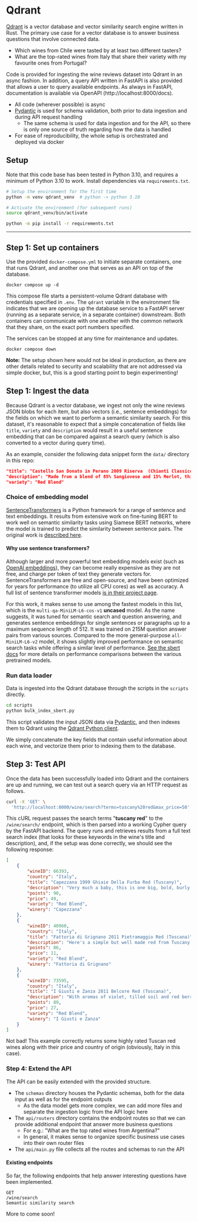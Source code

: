 # Qdrant

[Qdrant](https://qdrant.tech/) is a vector database and vector similarity search engine written in Rust. The primary use case for a vector database is to answer business questions that involve connected data.

* Which wines from Chile were tasted by at least two different tasters?
* What are the top-rated wines from Italy that share their variety with my favourite ones from Portugal?

Code is provided for ingesting the wine reviews dataset into Qdrant in an async fashion. In addition, a query API written in FastAPI is also provided that allows a user to query available endpoints. As always in FastAPI, documentation is available via OpenAPI (http://localhost:8000/docs).

* All code (wherever possible) is async
* [Pydantic](https://docs.pydantic.dev) is used for schema validation, both prior to data ingestion and during API request handling
  * The same schema is used for data ingestion and for the API, so there is only one source of truth regarding how the data is handled
* For ease of reproducibility, the whole setup is orchestrated and deployed via docker

## Setup

Note that this code base has been tested in Python 3.10, and requires a minimum of Python 3.10 to work. Install dependencies via `requirements.txt`.

```sh
# Setup the environment for the first time
python -m venv qdrant_venv  # python -> python 3.10

# Activate the environment (for subsequent runs)
source qdrant_venv/bin/activate

python -m pip install -r requirements.txt
```

--- 

## Step 1: Set up containers

Use the provided `docker-compose.yml` to initiate separate containers, one that runs Qdrant, and another one that serves as an API on top of the database.

```
docker compose up -d
```

This compose file starts a persistent-volume Qdrant database with credentials specified in `.env`. The `qdrant` variable in the environment file indicates that we are opening up the database service to a FastAPI server (running as a separate service, in a separate container) downstream. Both containers can communicate with one another with the common network that they share, on the exact port numbers specified.

The services can be stopped at any time for maintenance and updates.

```
docker compose down
```

**Note:** The setup shown here would not be ideal in production, as there are other details related to security and scalability that are not addressed via simple docker, but, this is a good starting point to begin experimenting!


## Step 1: Ingest the data

Because Qdrant is a vector database, we ingest not only the wine reviews JSON blobs for each item, but also vectors (i.e., sentence embeddings) for the fields on which we want to perform a semantic similarity search. For this dataset, it's reasonable to expect that a simple concatenation of fields like `title`, `variety` and `description` would result in a useful sentence embedding that can be compared against a search query (which is also converted to a vector during query time).

As an example, consider the following data snippet form the `data/` directory in this repo:

```json
"title": "Castello San Donato in Perano 2009 Riserva  (Chianti Classico)",
"description": "Made from a blend of 85% Sangiovese and 15% Merlot, this ripe wine delivers soft plum, black currants, clove and cracked pepper sensations accented with coffee and espresso notes. A backbone of firm tannins give structure. Drink now through 2019.",
"variety": "Red Blend"
```

### Choice of embedding model

[SentenceTransformers](https://www.sbert.net/) is a Python framework for a range of sentence and text embeddings. It results from extensive work on fine-tuning BERT to work well on semantic similarity tasks using Siamese BERT networks, where the model is trained to predict the similarity between sentence pairs. The original work is [described here](https://arxiv.org/abs/1908.10084).

#### Why use sentence transformers?

Although larger and more powerful text embedding models exist (such as [OpenAI embeddings](https://platform.openai.com/docs/guides/embeddings)), they can become really expensive as they are not free, and charge per token of text they generate vectors for. SentenceTransformers are free and open-source, and have been optimized for years for performance (to utilize all CPU cores) as well as accuracy. A full list of sentence transformer models [is in their project page](https://www.sbert.net/docs/pretrained_models.html).

For this work, it makes sense to use among the fastest models in this list, which is the `multi-qa-MiniLM-L6-cos-v1` **uncased** model. As the name suggests, it was tuned for semantic search and question answering, and generates sentence embeddings for single sentences or paragraphs up to a maximum sequence length of 512. It was trained on 215M question answer pairs from various sources. Compared to the more general-purpose `all-MiniLM-L6-v2` model, it shows slightly improved performance on semantic search tasks while offering a similar level of performance. [See the sbert docs](https://www.sbert.net/docs/pretrained_models.html) for more details on performance comparisons between the various pretrained models.


### Run data loader

Data is ingested into the Qdrant database through the scripts in the `scripts` directly.

```sh
cd scripts
python bulk_index_sbert.py
```

This script validates the input JSON data via [Pydantic](https://docs.pydantic.dev), and then indexes them to Qdrant using the [Qdrant Python client](https://github.com/qdrant/qdrant-client).

We simply concatenate the key fields that contain useful information about each wine, and vectorize them prior to indexing them to the database.


## Step 3: Test API

Once the data has been successfully loaded into Qdrant and the containers are up and running, we can test out a search query via an HTTP request as follows.

```sh
curl -X 'GET' \
  'http://localhost:8000/wine/search?terms=tuscany%20red&max_price=50'
```

This cURL request passes the search terms "**tuscany red**" to the `/wine/search/` endpoint, which is then parsed into a working Cypher query by the FastAPI backend. The query runs and retrieves results from a full text search index (that looks for these keywords in the wine's title and description), and, if the setup was done correctly, we should see the following response:

```json
[
    {
        "wineID": 66393,
        "country": "Italy",
        "title": "Capezzana 1999 Ghiaie Della Furba Red (Tuscany)",
        "description": "Very much a baby, this is one big, bold, burly Cab-Merlot-Syrah blend that's filled to the brim with extracted plum fruit, bitter chocolate and earth. It takes a long time in the glass for it to lose its youthful, funky aromatics, and on the palate things are still a bit scattered. But in due time things will settle and integrate",
        "points": 90,
        "price": 49,
        "variety": "Red Blend",
        "winery": "Capezzana"
    },
    {
        "wineID": 40960,
        "country": "Italy",
        "title": "Fattoria di Grignano 2011 Pietramaggio Red (Toscana)",
        "description": "Here's a simple but well made red from Tuscany that has floral aromas of violet and rose with berry notes. The palate offers bright cherry, red currant and a touch of spice. Pair this with pasta dishes or grilled vegetables.",
        "points": 86,
        "price": 11,
        "variety": "Red Blend",
        "winery": "Fattoria di Grignano"
    },
    {
        "wineID": 73595,
        "country": "Italy",
        "title": "I Giusti e Zanza 2011 Belcore Red (Toscana)",
        "description": "With aromas of violet, tilled soil and red berries, this blend of Sangiovese and Merlot recalls sunny Tuscany. It's loaded with wild cherry flavors accented by white pepper, cinnamon and vanilla. The palate is uplifted by vibrant acidity and fine tannins.",
        "points": 89,
        "price": 27,
        "variety": "Red Blend",
        "winery": "I Giusti e Zanza"
    }
]
```

Not bad! This example correctly returns some highly rated Tuscan red wines along with their price and country of origin (obviously, Italy in this case).

### Step 4: Extend the API

The API can be easily extended with the provided structure.

- The `schemas` directory houses the Pydantic schemas, both for the data input as well as for the endpoint outputs
  - As the data model gets more complex, we can add more files and separate the ingestion logic from the API logic here
- The `api/routers` directory contains the endpoint routes so that we can provide additional endpoint that answer more business questions
  - For e.g.: "What are the top rated wines from Argentina?"
  - In general, it makes sense to organize specific business use cases into their own router files
- The `api/main.py` file collects all the routes and schemas to run the API


#### Existing endpoints

So far, the following endpoints that help answer interesting questions have been implemented.

```
GET
/wine/search
Semantic similarity search
```

More to come soon!

